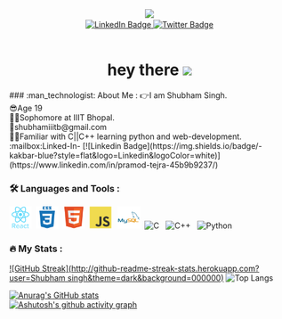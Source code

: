 
<div id="header" align="center">
  <img src="https://media.giphy.com/media/M9gbBd9nbDrOTu1Mqx/giphy.gif" width="100"/>
  <div id="badges">
  <a href="https://www.linkedin.com/in/pramod-tejra-45b9b9237">
    <img src="https://img.shields.io/badge/LinkedIn-blue?style=for-the-badge&logo=linkedin&logoColor=white" alt="LinkedIn Badge"/>
  </a>
  <a href="https://twitter.com/PramodTejra">
    <img src="https://img.shields.io/badge/Twitter-blue?style=for-the-badge&logo=twitter&logoColor=white" alt="Twitter Badge"/>
  </a>
  <br>
  <img src="https://komarev.com/ghpvc/?username=PramodTejra&style=flat-square&color=blue" alt=""/>
  <h1>
  hey there
  <img src="https://media.giphy.com/media/hvRJCLFzcasrR4ia7z/giphy.gif" width="30px"/>
  </h1>
</div>
</div>
### :man_technologist: About Me :
👉I am Shubham Singh.<br>
😎Age 19<br>
👨‍🎓Sophomore at IIIT Bhopal.<br>
📧shubhamiiitb@gmail.com<br>
👨‍💻Familiar with C||C++ learning python and web-development.<br>
:mailbox:Linked-In- [![Linkedin Badge](https://img.shields.io/badge/-kakbar-blue?style=flat&logo=Linkedin&logoColor=white)](https://www.linkedin.com/in/pramod-tejra-45b9b9237/)

### :hammer_and_wrench: Languages and Tools :
<div>

  <img src="https://github.com/devicons/devicon/blob/master/icons/react/react-original-wordmark.svg" title="React" alt="React" width="40" height="40"/>&nbsp;
  <img src="https://github.com/devicons/devicon/blob/master/icons/css3/css3-plain-wordmark.svg"  title="CSS3" alt="CSS" width="40" height="40"/>&nbsp;
  <img src="https://github.com/devicons/devicon/blob/master/icons/html5/html5-original.svg" title="HTML5" alt="HTML" width="40" height="40"/>&nbsp;
  <img src="https://github.com/devicons/devicon/blob/master/icons/javascript/javascript-original.svg" title="JavaScript" alt="JavaScript" width="40" height="40"/>&nbsp;&nbsp;
   <img src="https://github.com/devicons/devicon/blob/master/icons/mysql/mysql-original-wordmark.svg" title="MySQL"  alt="MySQL" width="40" height="40"/>&nbsp;
  <img src="https://seeklogo.com/images/C/c-programming-language-logo-9B32D017B1-seeklogo.com.png" title="C" alt="C" width="40" height="40"/>&nbsp;&nbsp;
  <img src="https://seeklogo.com/images/C/c-logo-1B1817C041-seeklogo.com.png" title="C++" alt="C++" width="40" height="40"/>&nbsp;&nbsp;
  <img src="https://seeklogo.com/images/P/python-logo-A32636CAA3-seeklogo.com.png" title="Python" alt="Python" width="40" height="40"/>&nbsp;&nbsp;
   
### :fire: My Stats :
[![GitHub Streak](http://github-readme-streak-stats.herokuapp.com?user=Shubham singh&theme=dark&background=000000)](https://git.io/streak-stats)
![Top Langs](https://github-readme-stats.vercel.app/api/top-langs/?username=PramodTejra&theme=tokyonight)<br>
  
[![Anurag's GitHub stats](https://github-readme-stats.vercel.app/api?username=PramodTejra)](https://github.com/anuraghazra/github-readme-stats)<br>
[![Ashutosh's github activity graph](https://activity-graph.herokuapp.com/graph?username=PramodTejra&theme=dracula)](https://github.com/ashutosh00710/github-readme-activity-graph)<br>
